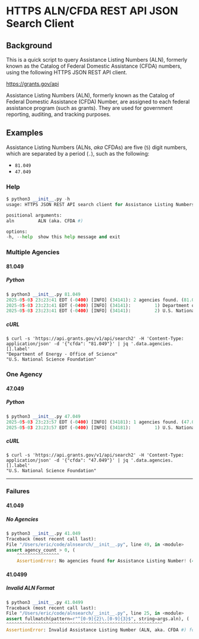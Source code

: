 # HTTPS ALN/CFDA REST API JSON Search Client

## Background

This is a quick script to query Assistance Listing Numbers (ALN), formerly
known as the Catalog of Federal Domestic Assistance (CFDA) numbers, using the
following HTTPS JSON REST API client.

https://grants.gov/api

Assistance Listing Numbers (ALN), formerly known as the
Catalog of Federal Domestic Assistance (CFDA) Number, are assigned to each
federal assistance program (such as grants).
They are used for government reporting, auditing, and tracking purposes.

## Examples

Assistance Listing Numbers (ALNs, _aka_ CFDAs) are five (`5`) digit numbers,
which are separated by a period (`.`), such as the following:

- `81.049`
- `47.049`

### Help
```py
$ python3 __init__.py -h
usage: HTTPS JSON REST API search client for Assistance Listing Numbers (ALNs). [-h] aln

positional arguments:
aln         ALN (aka. CFDA #)

options:
-h, --help  show this help message and exit
```

### Multiple Agencies
#### 81.049

##### Python
```py
$ python3 __init__.py 81.049
2025-05-03 23:23:41 EDT (-0400) [INFO] (34141): 2 agencies found. (81.049)
2025-05-03 23:23:41 EDT (-0400) [INFO] (34141):         1) Department of Energy - Office of Science
2025-05-03 23:23:41 EDT (-0400) [INFO] (34141):         2) U.S. National Science Foundation
```

##### cURL
```shell
$ curl -s 'https://api.grants.gov/v1/api/search2' -H 'Content-Type: application/json' -d '{"cfda": "81.049"}' | jq '.data.agencies.[].label'
"Department of Energy - Office of Science"
"U.S. National Science Foundation"
```


### One Agency
#### 47.049

##### Python
```py
$ python3 __init__.py 47.049
2025-05-03 23:23:57 EDT (-0400) [INFO] (34181): 1 agencies found. (47.049)
2025-05-03 23:23:57 EDT (-0400) [INFO] (34181):         1) U.S. National Science Foundation
```

##### cURL
```shell
$ curl -s 'https://api.grants.gov/v1/api/search2' -H 'Content-Type: application/json' -d '{"cfda": "47.049"}' | jq '.data.agencies.[].label'
"U.S. National Science Foundation"
```

---

### Failures

#### 41.049
##### No Agencies
```py
$ python3 __init__.py 41.049
Traceback (most recent call last):
File "/Users/eric/code/alnsearch/__init__.py", line 49, in <module>
assert agency_count > 0, (
    ^^^^^^^^^^^^^^^^
    AssertionError: No agencies found for Assistance Listing Number! (41.049)
```

#### 41.0499
##### Invalid ALN Format
```py
$ python3 __init__.py 41.0499
Traceback (most recent call last):
File "/Users/eric/code/alnsearch/__init__.py", line 25, in <module>
assert fullmatch(pattern=r"^[0-9]{2}\.[0-9]{3}$", string=args.aln), (
^^^^^^^^^^^^^^^^^^^^^^^^^^^^^^^^^^^^^^^^^^^^^^^^^^^^^^^^^^^
AssertionError: Invalid Assistance Listing Number (ALN, aka. CFDA #) format! (41.0499)
```
